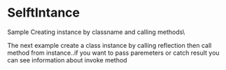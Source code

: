 # SelftIntance
Sample Creating instance by classname and calling methods\

The next example create a class instance by calling reflection then call method from instance..if you want to pass paremeters or catch result you can see information about invoke method
